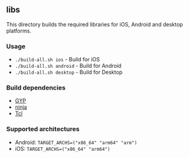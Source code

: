 ## libs

This directory builds the required libraries for iOS, Android and desktop platforms.

### Usage

* `./build-all.sh ios` - Build for iOS
* `./build-all.sh android` - Build for Android
* `./build-all.sh desktop` - Build for Desktop

### Build dependencies

* [GYP](https://github.com/mogemimi/pomdog/wiki/How-to-Install-GYP)
* [ninja](https://github.com/ninja-build/ninja/wiki/Pre-built-Ninja-packages)
* [Tcl](https://www.tcl.tk/software/tcltk/)

### Supported architectures

* Android: `TARGET_ARCHS=("x86_64" "arm64" "arm")`
* iOS: `TARGET_ARCHS=("x86_64" "arm64")`
